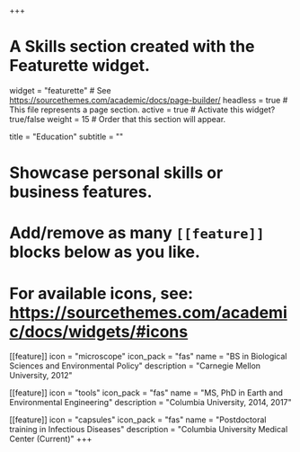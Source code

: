 +++
# A Skills section created with the Featurette widget.
widget = "featurette"  # See https://sourcethemes.com/academic/docs/page-builder/
headless = true  # This file represents a page section.
active = true  # Activate this widget? true/false
weight = 15  # Order that this section will appear.

title = "Education"
subtitle = ""

# Showcase personal skills or business features.
# 
# Add/remove as many `[[feature]]` blocks below as you like.
# 
# For available icons, see: https://sourcethemes.com/academic/docs/widgets/#icons

[[feature]]
  icon = "microscope"
  icon_pack = "fas"
  name = "BS in Biological Sciences and Environmental Policy"
  description = "Carnegie Mellon University, 2012"
  
[[feature]]
  icon = "tools"
  icon_pack = "fas"
  name = "MS, PhD in Earth and Environmental Engineering"
  description = "Columbia University, 2014, 2017"

[[feature]]
  icon = "capsules"
  icon_pack = "fas"
  name = "Postdoctoral training in Infectious Diseases"
  description = "Columbia University Medical Center (Current)"
+++
